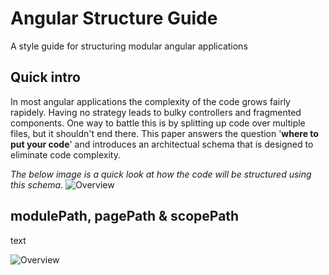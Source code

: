 # Angular Structure Guide
A style guide for structuring modular angular applications

## Quick intro
In most angular applications the complexity of the code grows fairly rapidely. Having no strategy leads to bulky controllers and fragmented components. One way to battle this is by splitting up code over multiple files, but it shouldn't end there. This paper answers the question '**where to put your code**' and introduces an architectual schema that is designed to eliminate code complexity.

*The below image is a quick look at how the code will be structured using this schema.*
![Overview](https://raw.githubusercontent.com/kevinvanhove/angular-structure-styleguide/master/documentation/overview.png)

## modulePath, pagePath & scopePath

text

![Overview](https://raw.githubusercontent.com/kevinvanhove/angular-structure-styleguide/master/documentation/overview2.png)
